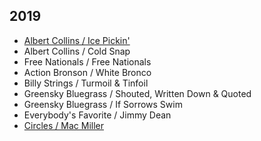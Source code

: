 ## 2019

* [Albert Collins / Ice Pickin'](https://en.wikipedia.org/wiki/Ice_Pickin%27)
* Albert Collins / Cold Snap
* Free Nationals / Free Nationals
* Action Bronson / White Bronco
* Billy Strings / Turmoil & Tinfoil
* Greensky Bluegrass / Shouted, Written Down & Quoted
* Greensky Bluegrass / If Sorrows Swim
* Everybody's Favorite / Jimmy Dean
* [Circles / Mac Miller](https://en.wikipedia.org/wiki/Circles_(Mac_Miller_album))

